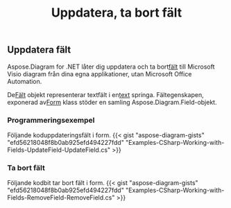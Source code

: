 ﻿---
title: Uppdatera, ta bort fält
type: docs
weight: 20
url: /sv/net/update-remove-fields/
description: Det här avsnittet förklarar hur du uppdaterar eller tar bort fält.
---
## **Uppdatera fält**
 Aspose.Diagram for .NET låter dig uppdatera och ta bort[fält](https://reference.aspose.com/diagram/net/aspose.diagram/field) till Microsoft Visio diagram från dina egna applikationer, utan Microsoft Office Automation.

 De[Fält](https://reference.aspose.com/diagram/net/aspose.diagram/field) objekt representerar textfält i en[text](https://reference.aspose.com/diagram/net/aspose.diagram/text) springa. Fältegenskapen, exponerad av[Form](http://www.aspose.com/api/net/diagram/aspose.diagram/shape) klass stöder en samling Aspose.Diagram.Field-objekt.
### **Programmeringsexempel**
Följande koduppdateringsfält i form.
{{< gist "aspose-diagram-gists" "efd56218048f8b0ab925efd494227fdd" "Examples-CSharp-Working-with-Fields-UpdateField-UpdateField.cs" >}}

### **Ta bort fält**
Följande kodbit tar bort fält i form.
{{< gist "aspose-diagram-gists" "efd56218048f8b0ab925efd494227fdd" "Examples-CSharp-Working-with-Fields-RemoveField-RemoveField.cs" >}}
